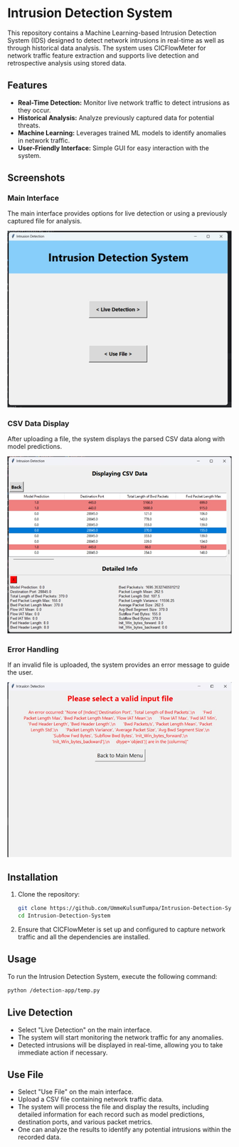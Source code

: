# Intrusion Detection System

This repository contains a Machine Learning-based Intrusion Detection System (IDS) designed to detect network intrusions in real-time as well as through historical data analysis. The system uses CICFlowMeter for network traffic feature extraction and supports live detection and retrospective analysis using stored data.

## Features

- **Real-Time Detection:** Monitor live network traffic to detect intrusions as they occur.
- **Historical Analysis:** Analyze previously captured data for potential threats.
- **Machine Learning:** Leverages trained ML models to identify anomalies in network traffic.
- **User-Friendly Interface:** Simple GUI for easy interaction with the system.

## Screenshots

### Main Interface
The main interface provides options for live detection or using a previously captured file for analysis.

![Main Interface](readme_pics/ids.jpeg)

### CSV Data Display
After uploading a file, the system displays the parsed CSV data along with model predictions.

![CSV Data Display](readme_pics/ids1.jpeg)

### Error Handling
If an invalid file is uploaded, the system provides an error message to guide the user.

![Error Handling](readme_pics/ids2.jpeg)

## Installation

1. Clone the repository:

    ```bash
    git clone https://github.com/UmmeKulsumTumpa/Intrusion-Detection-System.git
    cd Intrusion-Detection-System
    ```

2. Ensure that CICFlowMeter is set up and configured to capture network traffic and all the dependencies are installed.

## Usage

To run the Intrusion Detection System, execute the following command:

```bash
python /detection-app/temp.py
```

## Live Detection
- Select "Live Detection" on the main interface.
- The system will start monitoring the network traffic for any anomalies.
- Detected intrusions will be displayed in real-time, allowing you to take immediate action if necessary.


## Use File
- Select "Use File" on the main interface.
- Upload a CSV file containing network traffic data.
- The system will process the file and display the results, including detailed information for each record such as model predictions, destination ports, and various packet metrics.
- One can analyze the results to identify any potential intrusions within the recorded data.
